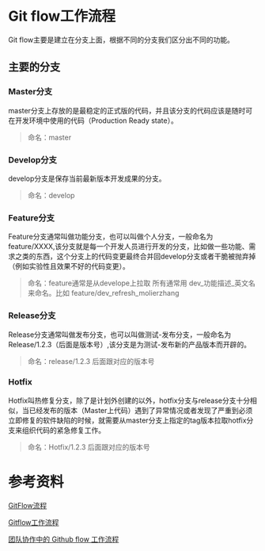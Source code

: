 # Git flow工作流程
Git flow主要是建立在分支上面，根据不同的分支我们区分出不同的功能。

## 主要的分支
### Master分支
master分支上存放的是最稳定的正式版的代码，并且该分支的代码应该是随时可在开发环境中使用的代码（Production Ready state）。

> 命名：master

### Develop分支
develop分支是保存当前最新版本开发成果的分支。

> 命名：develop

### Feature分支
Feature分支通常叫做功能分支，也可以叫做个人分支，一般命名为 feature/XXXX,该分支就是每一个开发人员进行开发的分支，比如做一些功能、需求之类的东西，这个分支上的代码变更最终合并回develop分支或者干脆被抛弃掉（例如实验性且效果不好的代码变更）。

> 命名：feature通常是从develope上拉取 所有通常用 dev_功能描述_英文名 来命名。比如 feature/dev_refresh_molierzhang

### Release分支
Release分支通常叫做发布分支，也可以叫做测试-发布分支，一般命名为 Release/1.2.3（后面是版本号）,该分支是为测试-发布新的产品版本而开辟的。

> 命名：release/1.2.3 后面跟对应的版本号

### Hotfix
Hotfix叫热修复分支，除了是计划外创建的以外，hotfix分支与release分支十分相似，当已经发布的版本（Master上代码）遇到了异常情况或者发现了严重到必须立即修复的软件缺陷的时候，就需要从master分支上指定的tag版本拉取hotfix分支来组织代码的紧急修复工作。

> 命名：Hotfix/1.2.3 后面跟对应的版本号

# 参考资料
[GitFlow流程](https://www.jianshu.com/p/4948dc76c52c)

[Gitflow工作流程](https://www.cnblogs.com/jeffery-zou/p/10280167.html)

[团队协作中的 Github flow 工作流程](https://zhuanlan.zhihu.com/p/39148914)
